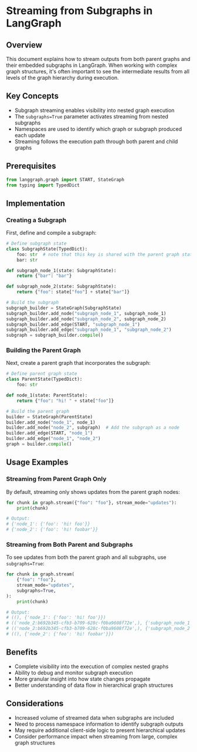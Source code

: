 # Streaming from Subgraphs in LangGraph

## Overview
This document explains how to stream outputs from both parent graphs and their embedded subgraphs in LangGraph. When working with complex graph structures, it's often important to see the intermediate results from all levels of the graph hierarchy during execution.

## Key Concepts
- Subgraph streaming enables visibility into nested graph execution
- The `subgraphs=True` parameter activates streaming from nested subgraphs
- Namespaces are used to identify which graph or subgraph produced each update
- Streaming follows the execution path through both parent and child graphs

## Prerequisites
```python
from langgraph.graph import START, StateGraph
from typing import TypedDict
```

## Implementation

### Creating a Subgraph
First, define and compile a subgraph:

```python
# Define subgraph state
class SubgraphState(TypedDict):
    foo: str  # note that this key is shared with the parent graph state
    bar: str

def subgraph_node_1(state: SubgraphState):
    return {"bar": "bar"}

def subgraph_node_2(state: SubgraphState):
    return {"foo": state["foo"] + state["bar"]}

# Build the subgraph
subgraph_builder = StateGraph(SubgraphState)
subgraph_builder.add_node("subgraph_node_1", subgraph_node_1)
subgraph_builder.add_node("subgraph_node_2", subgraph_node_2)
subgraph_builder.add_edge(START, "subgraph_node_1")
subgraph_builder.add_edge("subgraph_node_1", "subgraph_node_2")
subgraph = subgraph_builder.compile()
```

### Building the Parent Graph
Next, create a parent graph that incorporates the subgraph:

```python
# Define parent graph state
class ParentState(TypedDict):
    foo: str

def node_1(state: ParentState):
    return {"foo": "hi! " + state["foo"]}

# Build the parent graph
builder = StateGraph(ParentState)
builder.add_node("node_1", node_1)
builder.add_node("node_2", subgraph)  # Add the subgraph as a node
builder.add_edge(START, "node_1")
builder.add_edge("node_1", "node_2")
graph = builder.compile()
```

## Usage Examples

### Streaming from Parent Graph Only
By default, streaming only shows updates from the parent graph nodes:

```python
for chunk in graph.stream({"foo": "foo"}, stream_mode="updates"):
    print(chunk)

# Output:
# {'node_1': {'foo': 'hi! foo'}}
# {'node_2': {'foo': 'hi! foobar'}}
```

### Streaming from Both Parent and Subgraphs
To see updates from both the parent graph and all subgraphs, use `subgraphs=True`:

```python
for chunk in graph.stream(
    {"foo": "foo"},
    stream_mode="updates",
    subgraphs=True,
):
    print(chunk)

# Output:
# ((), {'node_1': {'foo': 'hi! foo'}})
# (('node_2:b692b345-cfb3-b709-628c-f0ba9608f72e',), {'subgraph_node_1': {'bar': 'bar'}})
# (('node_2:b692b345-cfb3-b709-628c-f0ba9608f72e',), {'subgraph_node_2': {'foo': 'hi! foobar'}})
# ((), {'node_2': {'foo': 'hi! foobar'}})
```

## Benefits
- Complete visibility into the execution of complex nested graphs
- Ability to debug and monitor subgraph execution
- More granular insight into how state changes propagate
- Better understanding of data flow in hierarchical graph structures

## Considerations
- Increased volume of streamed data when subgraphs are included
- Need to process namespace information to identify subgraph outputs
- May require additional client-side logic to present hierarchical updates
- Consider performance impact when streaming from large, complex graph structures
